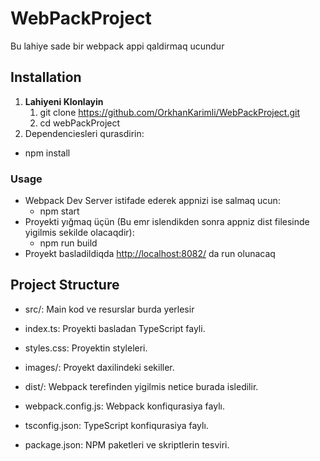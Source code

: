 # WebPackProject
Bu lahiye sade bir webpack appi qaldirmaq ucundur

## Installation
1. **Lahiyeni Klonlayin**
   1. git clone <https://github.com/OrkhanKarimli/WebPackProject.git>
   2. cd webPackProject
2. Dependenciesleri qurasdirin:
- npm install
### Usage
- Webpack Dev Server istifade ederek appnizi ise salmaq ucun:
  - npm start
- Proyekti yığmaq üçün (Bu emr islendikden sonra appniz dist filesinde yigilmis sekilde olacaqdir):
  - npm run build
- Proyekt basladildiqda <http://localhost:8082/> da run olunacaq
## Project Structure
- src/: Main kod ve resurslar burda yerlesir

- index.ts: Proyekti basladan TypeScript fayli.
- styles.css: Proyektin styleleri.
- images/: Proyekt daxilindeki sekiller.
- dist/: Webpack terefinden yigilmis netice burada isledilir.

- webpack.config.js: Webpack konfiqurasiya faylı.

- tsconfig.json: TypeScript konfiqurasiya faylı.

- package.json: NPM paketleri ve skriptlerin tesviri.

